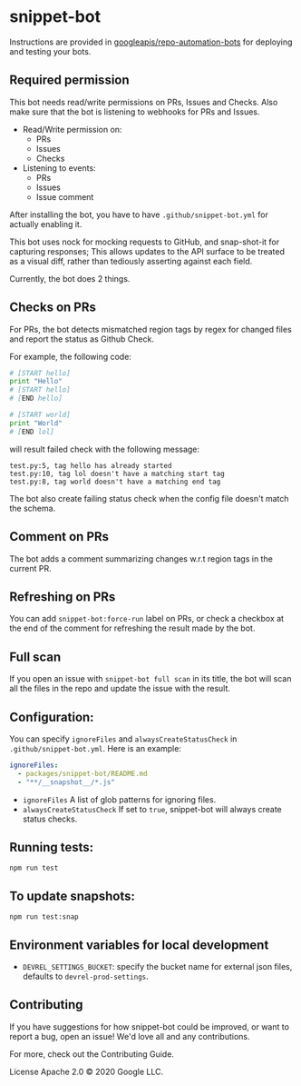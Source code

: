 # snippet-bot

Instructions are provided in [googleapis/repo-automation-bots](https://github.com/googleapis/repo-automation-bots/blob/main/README.md) for deploying and testing your bots.

## Required permission
This bot needs read/write permissions on PRs, Issues and Checks. Also make sure that the bot is listening to webhooks for PRs and Issues.

- Read/Write permission on:
  - PRs
  - Issues
  - Checks
- Listening to events:
  - PRs
  - Issues
  - Issue comment

After installing the bot, you have to have `.github/snippet-bot.yml` for actually enabling it.

This bot uses nock for mocking requests to GitHub, and snap-shot-it for capturing responses; This allows updates to the API surface to be treated as a visual diff, rather than tediously asserting against each field.

Currently, the bot does 2 things.

## Checks on PRs
For PRs, the bot detects mismatched region tags by regex for changed
files and report the status as Github Check.

For example, the following code:

```python
# [START hello]
print "Hello"
# [START hello]
# [END hello]

# [START world]
print "World"
# [END lol]
```

will result failed check with the following message:

```
test.py:5, tag hello has already started
test.py:10, tag lol doesn't have a matching start tag
test.py:8, tag world doesn't have a matching end tag
```

The bot also create failing status check when the config file doesn't
match the schema.

## Comment on PRs

The bot adds a comment summarizing changes w.r.t region tags in the
current PR.

## Refreshing on PRs

You can add `snippet-bot:force-run` label on PRs, or check a checkbox
at the end of the comment for refreshing the result made by the bot.

## Full scan
If you open an issue with `snippet-bot full scan` in its title, the
bot will scan all the files in the repo and update the issue with the
result.

## Configuration:
You can specify `ignoreFiles` and `alwaysCreateStatusCheck` in
`.github/snippet-bot.yml`. Here is an example:

```yaml
ignoreFiles:
  - packages/snippet-bot/README.md
  - "**/__snapshot__/*.js"
```

* `ignoreFiles`
  A list of glob patterns for ignoring files.
* `alwaysCreateStatusCheck`
  If set to `true`, snippet-bot will always create status checks.

## Running tests:

`npm run test`

## To update snapshots:

`npm run test:snap`

## Environment variables for local development

- `DEVREL_SETTINGS_BUCKET`: specify the bucket name for external json
  files, defaults to `devrel-prod-settings`.

## Contributing

If you have suggestions for how snippet-bot could be improved, or want to report a bug, open an issue! We'd love all and any contributions.

For more, check out the Contributing Guide.

License
Apache 2.0 © 2020 Google LLC.
